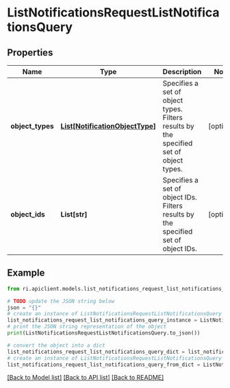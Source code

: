 # ListNotificationsRequestListNotificationsQuery


## Properties

Name | Type | Description | Notes
------------ | ------------- | ------------- | -------------
**object_types** | [**List[NotificationObjectType]**](NotificationObjectType.md) | Specifies a set of object types. Filters results by the specified set of object types. | [optional] 
**object_ids** | **List[str]** | Specifies a set of object IDs. Filters results by the specified set of object IDs. | [optional] 

## Example

```python
from ri.apiclient.models.list_notifications_request_list_notifications_query import ListNotificationsRequestListNotificationsQuery

# TODO update the JSON string below
json = "{}"
# create an instance of ListNotificationsRequestListNotificationsQuery from a JSON string
list_notifications_request_list_notifications_query_instance = ListNotificationsRequestListNotificationsQuery.from_json(json)
# print the JSON string representation of the object
print(ListNotificationsRequestListNotificationsQuery.to_json())

# convert the object into a dict
list_notifications_request_list_notifications_query_dict = list_notifications_request_list_notifications_query_instance.to_dict()
# create an instance of ListNotificationsRequestListNotificationsQuery from a dict
list_notifications_request_list_notifications_query_from_dict = ListNotificationsRequestListNotificationsQuery.from_dict(list_notifications_request_list_notifications_query_dict)
```
[[Back to Model list]](../README.md#documentation-for-models) [[Back to API list]](../README.md#documentation-for-api-endpoints) [[Back to README]](../README.md)

